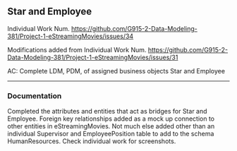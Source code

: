 ## Star and Employee

Individual Work Num. https://github.com/G915-2-Data-Modeling-381/Project-1-eStreamingMovies/issues/34

Modifications added from Individual Work Num. https://github.com/G915-2-Data-Modeling-381/Project-1-eStreamingMovies/issues/31

AC: Complete LDM, PDM, of assigned business objects Star and Employee

---

### Documentation

Completed the attributes and entities that act as bridges for Star and Employee. Foreign key relationships added as a mock up connection to other entities in eStreamingMovies.
Not much else added other than an individual Supervisor and EmployeePosition table to add to the schema HumanResources. Check individual work for screenshots.

